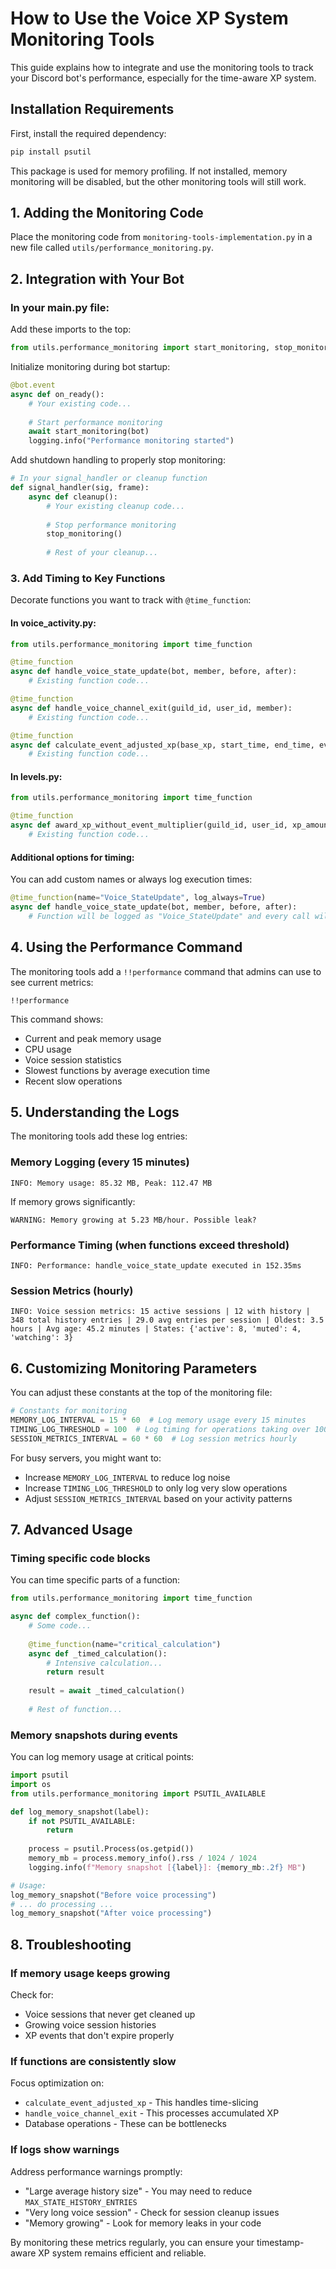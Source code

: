 # How to Use the Voice XP System Monitoring Tools

This guide explains how to integrate and use the monitoring tools to track your Discord bot's performance, especially for the time-aware XP system.

## Installation Requirements

First, install the required dependency:

```bash
pip install psutil
```

This package is used for memory profiling. If not installed, memory monitoring will be disabled, but the other monitoring tools will still work.

## 1. Adding the Monitoring Code

Place the monitoring code from `monitoring-tools-implementation.py` in a new file called `utils/performance_monitoring.py`.

## 2. Integration with Your Bot

### In your main.py file:

Add these imports to the top:

```python
from utils.performance_monitoring import start_monitoring, stop_monitoring, time_function
```

Initialize monitoring during bot startup:

```python
@bot.event
async def on_ready():
    # Your existing code...
    
    # Start performance monitoring
    await start_monitoring(bot)
    logging.info("Performance monitoring started")
```

Add shutdown handling to properly stop monitoring:

```python
# In your signal_handler or cleanup function
def signal_handler(sig, frame):
    async def cleanup():
        # Your existing cleanup code...
        
        # Stop performance monitoring
        stop_monitoring()
        
        # Rest of your cleanup...
```

### 3. Add Timing to Key Functions

Decorate functions you want to track with `@time_function`:

#### In voice_activity.py:

```python
from utils.performance_monitoring import time_function

@time_function
async def handle_voice_state_update(bot, member, before, after):
    # Existing function code...

@time_function
async def handle_voice_channel_exit(guild_id, user_id, member):
    # Existing function code...

@time_function
async def calculate_event_adjusted_xp(base_xp, start_time, end_time, events):
    # Existing function code...
```

#### In levels.py:

```python
from utils.performance_monitoring import time_function

@time_function
async def award_xp_without_event_multiplier(guild_id, user_id, xp_amount, member, update_last_xp_time=False):
    # Existing function code...
```

#### Additional options for timing:

You can add custom names or always log execution times:

```python
@time_function(name="Voice_StateUpdate", log_always=True)
async def handle_voice_state_update(bot, member, before, after):
    # Function will be logged as "Voice_StateUpdate" and every call will be logged
```

## 4. Using the Performance Command

The monitoring tools add a `!!performance` command that admins can use to see current metrics:

```
!!performance
```

This command shows:
- Current and peak memory usage
- CPU usage
- Voice session statistics
- Slowest functions by average execution time
- Recent slow operations

## 5. Understanding the Logs

The monitoring tools add these log entries:

### Memory Logging (every 15 minutes)

```
INFO: Memory usage: 85.32 MB, Peak: 112.47 MB
```

If memory grows significantly:

```
WARNING: Memory growing at 5.23 MB/hour. Possible leak?
```

### Performance Timing (when functions exceed threshold)

```
INFO: Performance: handle_voice_state_update executed in 152.35ms
```

### Session Metrics (hourly)

```
INFO: Voice session metrics: 15 active sessions | 12 with history | 348 total history entries | 29.0 avg entries per session | Oldest: 3.5 hours | Avg age: 45.2 minutes | States: {'active': 8, 'muted': 4, 'watching': 3}
```

## 6. Customizing Monitoring Parameters

You can adjust these constants at the top of the monitoring file:

```python
# Constants for monitoring
MEMORY_LOG_INTERVAL = 15 * 60  # Log memory usage every 15 minutes
TIMING_LOG_THRESHOLD = 100  # Log timing for operations taking over 100ms
SESSION_METRICS_INTERVAL = 60 * 60  # Log session metrics hourly
```

For busy servers, you might want to:
- Increase `MEMORY_LOG_INTERVAL` to reduce log noise
- Increase `TIMING_LOG_THRESHOLD` to only log very slow operations
- Adjust `SESSION_METRICS_INTERVAL` based on your activity patterns

## 7. Advanced Usage

### Timing specific code blocks

You can time specific parts of a function:

```python
from utils.performance_monitoring import time_function

async def complex_function():
    # Some code...
    
    @time_function(name="critical_calculation")
    async def _timed_calculation():
        # Intensive calculation...
        return result
    
    result = await _timed_calculation()
    
    # Rest of function...
```

### Memory snapshots during events

You can log memory usage at critical points:

```python
import psutil
import os
from utils.performance_monitoring import PSUTIL_AVAILABLE

def log_memory_snapshot(label):
    if not PSUTIL_AVAILABLE:
        return
    
    process = psutil.Process(os.getpid())
    memory_mb = process.memory_info().rss / 1024 / 1024
    logging.info(f"Memory snapshot [{label}]: {memory_mb:.2f} MB")

# Usage:
log_memory_snapshot("Before voice processing")
# ... do processing ...
log_memory_snapshot("After voice processing")
```

## 8. Troubleshooting

### If memory usage keeps growing

Check for:
- Voice sessions that never get cleaned up
- Growing voice session histories
- XP events that don't expire properly

### If functions are consistently slow

Focus optimization on:
- `calculate_event_adjusted_xp` - This handles time-slicing
- `handle_voice_channel_exit` - This processes accumulated XP
- Database operations - These can be bottlenecks

### If logs show warnings

Address performance warnings promptly:
- "Large average history size" - You may need to reduce `MAX_STATE_HISTORY_ENTRIES`
- "Very long voice session" - Check for session cleanup issues
- "Memory growing" - Look for memory leaks in your code

By monitoring these metrics regularly, you can ensure your timestamp-aware XP system remains efficient and reliable.
